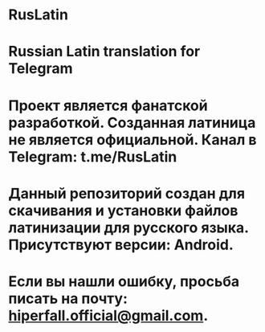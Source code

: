 # RusLatin
# Russian Latin translation for Telegram
# Проект является фанатской разработкой. Созданная латиница не является официальной. Канал в Telegram: t.me/RusLatin


# Данный репозиторий создан для скачивания и установки файлов латинизации для русского языка. Присутствуют версии: Android.
# Если вы нашли ошибку, просьба писать на почту: hiperfall.official@gmail.com.
